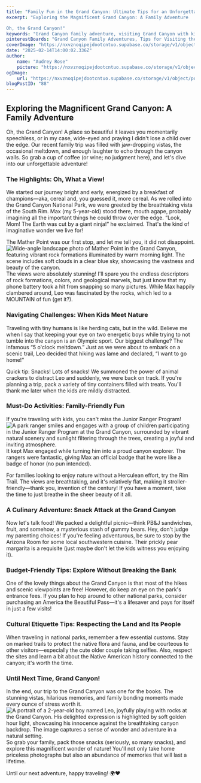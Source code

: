 ```yaml
---
title: "Family Fun in the Grand Canyon: Ultimate Tips for an Unforgettable Adventure"
excerpt: "Exploring the Magnificent Grand Canyon: A Family Adventure

Oh, the Grand Canyon!"
keywords: "Grand Canyon family adventure, visiting Grand Canyon with kids, family-friendly activities Grand Canyon, Grand Canyon travel tips, exploring Grand Canyon National Park, Grand Canyon Junior Ranger Program, scenic views South Rim Grand Canyon, best snacks for hiking with kids, budget-friendly Grand Canyon travel, hiking with children Grand Canyon, cultural etiquette Grand Canyon, Mather Point Grand Canyon experience, stargazing at Grand Canyon, outdoor adventures with family, Grand Canyon picnic ideas, engaging kids in nature, Arizona Room Grand Canyon dining, family hiking trails Grand Canyon, Grand Canyon geological marvels, traveling to national parks with children"
pinterestBoards: "Grand Canyon Family Adventures, Tips for Visiting the Grand Canyon, National Park Travel, Family-friendly Travel Destinations"
coverImage: "https://nxvznoqipejdootcntuo.supabase.co/storage/v1/object/public/travel-blog-images/image_88_0.png"
date: "2025-02-14T14:00:02.336Z"
author:
    name: "Audrey Rose"
    picture: "https://nxvznoqipejdootcntuo.supabase.co/storage/v1/object/public/character-reference/audrey_avatar_square.png?t=2024-12-21T13%3A26%3A30.307Z"
ogImage:
    url: "https://nxvznoqipejdootcntuo.supabase.co/storage/v1/object/public/travel-blog-images/image_88_0.png"
blogPostID: "88"
---
```

    

## Exploring the Magnificent Grand Canyon: A Family Adventure

Oh, the Grand Canyon! A place so beautiful it leaves you momentarily speechless, or in my case, wide-eyed and praying I didn't lose a child over the edge. Our recent family trip was filled with jaw-dropping vistas, the occasional meltdown, and enough laughter to echo through the canyon walls. So grab a cup of coffee (or wine; no judgment here), and let's dive into our unforgettable adventure!

### The Highlights: Oh, What a View!

We started our journey bright and early, energized by a breakfast of champions—aka, cereal and, you guessed it, more cereal. As we rolled into the Grand Canyon National Park, we were greeted by the breathtaking vista of the South Rim. Max (my 5-year-old) stood there, mouth agape, probably imagining all the important things he could throw over the edge. “Look, Mom! The Earth was cut by a giant ninja!” he exclaimed. That's the kind of imaginative wonder we live for!

The Mather Point was our first stop, and let me tell you, it did not disappoint. ![Wide-angle landscape photo of Mather Point in the Grand Canyon, featuring vibrant rock formations illuminated by warm morning light. The scene includes soft clouds in a clear blue sky, showcasing the vastness and beauty of the canyon.](https://nxvznoqipejdootcntuo.supabase.co/storage/v1/object/public/travel-blog-images/image_88_0.png) The views were absolutely stunning! I'll spare you the endless descriptors of rock formations, colors, and geological marvels, but just know that my phone battery took a hit from snapping so many pictures. While Max happily clambered around, Leo was fascinated by the rocks, which led to a MOUNTAIN of fun (get it?).

### Navigating Challenges: When Kids Meet Nature

Traveling with tiny humans is like herding cats, but in the wild. Believe me when I say that keeping your eye on two energetic boys while trying to not tumble into the canyon is an Olympic sport. Our biggest challenge? The infamous “5 o'clock meltdown.” Just as we were about to embark on a scenic trail, Leo decided that hiking was lame and declared, “I want to go home!” 

Quick tip: Snacks! Lots of snacks! We summoned the power of animal crackers to distract Leo and suddenly, we were back on track. If you're planning a trip, pack a variety of tiny containers filled with treats. You'll thank me later when the kids are mildly distracted.

### Must-Do Activities: Family-Friendly Fun

If you're traveling with kids, you can't miss the Junior Ranger Program! ![A park ranger smiles and engages with a group of children participating in the Junior Ranger Program at the Grand Canyon, surrounded by vibrant natural scenery and sunlight filtering through the trees, creating a joyful and inviting atmosphere.](https://nxvznoqipejdootcntuo.supabase.co/storage/v1/object/public/travel-blog-images/image_88_2.png) It kept Max engaged while turning him into a proud canyon explorer. The rangers were fantastic, giving Max an official badge that he wore like a badge of honor (no pun intended).

For families looking to enjoy nature without a Herculean effort, try the Rim Trail. The views are breathtaking, and it's relatively flat, making it stroller-friendly—thank you, invention of the century! If you have a moment, take the time to just breathe in the sheer beauty of it all. 

### A Culinary Adventure: Snack Attack at the Grand Canyon

Now let's talk food! We packed a delightful picnic—think PB&J sandwiches, fruit, and somehow, a mysterious stash of gummy bears. Hey, don't judge my parenting choices! If you're feeling adventurous, be sure to stop by the Arizona Room for some local southwestern cuisine. Their prickly pear margarita is a requisite (just maybe don't let the kids witness you enjoying it).

### Budget-Friendly Tips: Explore Without Breaking the Bank

One of the lovely things about the Grand Canyon is that most of the hikes and scenic viewpoints are free! However, do keep an eye on the park's entrance fees. If you plan to hop around to other national parks, consider purchasing an America the Beautiful Pass—it's a lifesaver and pays for itself in just a few visits!

### Cultural Etiquette Tips: Respecting the Land and Its People

When traveling in national parks, remember a few essential customs. Stay on marked trails to protect the native flora and fauna, and be courteous to other visitors—especially the cute older couple taking selfies. Also, respect the sites and learn a bit about the Native American history connected to the canyon; it's worth the time.

### Until Next Time, Grand Canyon!

In the end, our trip to the Grand Canyon was one for the books. The stunning vistas, hilarious memories, and family bonding moments made every ounce of stress worth it. ![A portrait of a 2-year-old boy named Leo, joyfully playing with rocks at the Grand Canyon. His delighted expression is highlighted by soft golden hour light, showcasing his innocence against the breathtaking canyon backdrop. The image captures a sense of wonder and adventure in a natural setting.](https://nxvznoqipejdootcntuo.supabase.co/storage/v1/object/public/travel-blog-images/image_88_3.png) So grab your family, pack those snacks (seriously, so many snacks), and explore this magnificent wonder of nature! You'll not only take home priceless photographs but also an abundance of memories that will last a lifetime. 

Until our next adventure, happy traveling! 🌍❤️